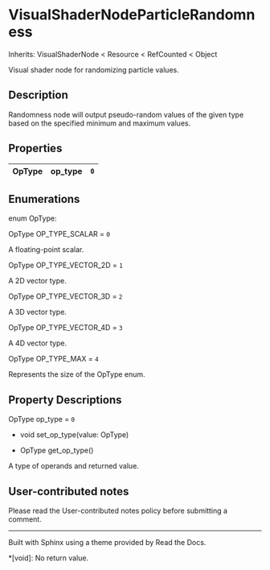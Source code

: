 # VisualShaderNodeParticleRandomness

Inherits: VisualShaderNode < Resource < RefCounted < Object

Visual shader node for randomizing particle values.

## Description

Randomness node will output pseudo-random values of the given type based on
the specified minimum and maximum values.

## Properties

OpType | op_type | `0`  
---|---|---  
  
## Enumerations

enum OpType:

OpType OP_TYPE_SCALAR = `0`

A floating-point scalar.

OpType OP_TYPE_VECTOR_2D = `1`

A 2D vector type.

OpType OP_TYPE_VECTOR_3D = `2`

A 3D vector type.

OpType OP_TYPE_VECTOR_4D = `3`

A 4D vector type.

OpType OP_TYPE_MAX = `4`

Represents the size of the OpType enum.

## Property Descriptions

OpType op_type = `0`

  * void set_op_type(value: OpType)

  * OpType get_op_type()

A type of operands and returned value.

## User-contributed notes

Please read the User-contributed notes policy before submitting a comment.

* * *

Built with Sphinx using a theme provided by Read the Docs.

  *[void]: No return value.

